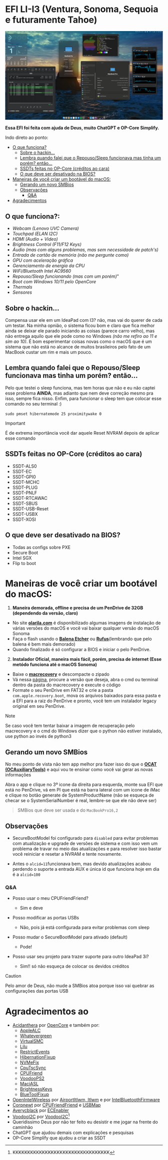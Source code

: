 # EFI LI-I3 (Ventura, Sonoma, Sequoia e futuramente Tahoe) 

![only banner](/Images/Banner.png)

**Essa EFI foi feita com ajuda de Deus, muito ChatGPT e OP-Core Simplify.**

Indo direto ao ponto:
- [O que funciona?](https://github.com/Ats0c-0-0/Lenovo_Ideapad_3i-15IML05-Hackintosh-EFI#o-que-funciona)
  - [Sobre o hackin...](https://github.com/Ats0c-0-0/Lenovo_Ideapad_3i-15IML05-Hackintosh-EFI?tab=readme-ov-file#sobre-o-hackin)
  - [Lembra quando falei que o Repouso/Sleep funcionava mas tinha um porém? então...](https://github.com/Ats0c-0-0/Lenovo_Ideapad_3i-15IML05-Hackintosh-EFI#lembra-quando-falei-que-o-repousosleep-funcionava-mas-tinha-um-por%C3%A9m-ent%C3%A3o)
  - [SSDTs feitas no OP-Core (créditos ao cara)](https://github.com/Ats0c-0-0/Lenovo_Ideapad_3i-15IML05-Hackintosh-EFI?tab=readme-ov-file#ssdts-feitas-no-op-core-cr%C3%A9ditos-ao-cara)
  - [O que deve ser desativado na BIOS?](https://github.com/Ats0c-0-0/Lenovo_Ideapad_3i-15IML05-Hackintosh-EFI?tab=readme-ov-file#o-que-deve-ser-desativado-na-bios)
- [Maneiras de você criar um bootável do macOS:](https://github.com/Ats0c-0-0/Lenovo_Ideapad_3i-15IML05-Hackintosh-EFI?tab=readme-ov-file#maneiras-de-voc%C3%AA-criar-um-boot%C3%A1vel-do-macos)
  - [Gerando um novo SMBios](https://github.com/Ats0c-0-0/Lenovo_Ideapad_3i-15IML05-Hackintosh-EFI?tab=readme-ov-file#gerando-um-novo-smbios)
  - [Observações](https://github.com/Ats0c-0-0/Lenovo_Ideapad_3i-15IML05-Hackintosh-EFI?tab=readme-ov-file#observa%C3%A7%C3%B5es)
    - [Q&A](https://github.com/Ats0c-0-0/Lenovo_Ideapad_3i-15IML05-Hackintosh-EFI?tab=readme-ov-file#qa)
- [Agradecimentos](https://github.com/Ats0c-0-0/Lenovo_Ideapad_3i-15IML05-Hackintosh-EFI?tab=readme-ov-file#agradecimentos-aos)

## O que funciona?:

- *Webcam (Lenovo UVC Camera)*
- *Touchpad (ELAN I2C)*
- *HDMI (Audio + Video)*
- *Brightness Control (F11/F12 Keys)*
- *Áudio (mas com alguns problemas, mas sem necessidade de patch's)* 
- *Entrada de cartão de memória (não me pergunte como)*
- *GPU com aceleração gráfica*
- *Gerenciamento de energia da CPU*
- *WiFi/Bluetooth Intel AC9560*
- *Repouso/Sleep funcionando (mas com um porém)*"
- *Boot com Windows 10/11 pelo OpenCore*
- *Thermals*
- *Sensores*
 
## Sobre o hackin...
Compensa usar ele em um IdeaPad com I3? não, mas vai do querer de cada um testar. Na minha opnião, o sistema ficou bom e claro que fica melhor ainda se deixar ele parado iniciando as coisas (parece carro velho), mas não entrega aquilo que ele pode como no Windows _(não me refiro ao 11 e sim ao 10)_.
É bom esperimentar coisas novas como o macOS que é um sistema que não está no alcance de muitos brasileiros pelo fato de um MacBook custar um rim e mais um pouco.

## Lembra quando falei que o Repouso/Sleep funcionava mas tinha um porém? então...
Pelo que testei o sleep funciona, mas tem horas que não e eu não captei esse problema **AINDA**, mas adianto que nem deve correção mesmo pra isso, sempre fica nisso.
Enfim, para funcionar o sleep tem que colocar esse comando no seu terminal :)

`sudo pmset hibernatemode 25 proximitywake 0`

> [!IMPORTANT]
> É de extrema importãncia você dar aquele Reset NVRAM depois de aplicar esse comando

## SSDTs feitas no OP-Core (créditos ao cara)
- SSDT-ALS0
- SSDT-EC
- SSDT-GPI0
- SSDT-MCHC
- SSDT-PLUG
- SSDT-PNLF
- SSDT-RTCAWAC
- SSDT-SBUS
- SSDT-USB-Reset
- SSDT-USBX
- SSDT-XOSI

## O que deve ser desativado na BIOS?
- Todas as configs sobre PXE
- Secure Boot
- Intel SGX
- Flip to boot

# Maneiras de você criar um bootável do macOS:
1. **Maneira demorada, offline e precisa de um PenDrive de 32GB (dependendo da versão, claro)**
  - No site **[olarila.com](https://www.olarila.com/topic/6278-olarila-vanilla-images-macos-installer/)** é disponibilizado algumas imagens de instalação de várias versões do macOS e você vai baixar qualquer versão do macOS Sonoma
  - Faça o flash usando o **[Balena Etcher](https://etcher.balena.io)** ou **[Rufus](https://rufus.ie/pt_BR/)**(lembrando que pelo balena é bem mais demorado)
  - Quando finalizado é só configurar a BIOS e iniciar o pelo PenDrive.
  
2. **Instalador Oficial, maneira mais fácil, porém, precisa de internet (Esse metódo funciona até o macOS Sonoma)**
  - Baixe o **[macrecovery](https://github.com/luchina-gabriel/macrecovery)** e descompacte o zipado
  - Vá nessa [página](https://dortania.github.io/OpenCore-Install-Guide/installer-guide/mac-install-recovery.html#:~:text=Instructions%20for%20running%20are%20quite%20simple%2C%20choose%20from%20one%20of%20the%20below%20commands%20depending%20on%20which%20OS%20you%20want%20to%20download%3A), procure a versão que deseja, abra o cmd ou terminal dentro da pasta do macrecovery e execute o código
  - Formate o seu PenDrive em FAT32 e crie a pasta `com.apple.recovery.boot`, mova os arquivos baixados para essa pasta e a EFI para a raiz do PenDrive e pronto, você tem um instalador legacy original em seu PenDrive.

>[!NOTE]
> Se caso você tem tentar baixar a imagem de recuperação pelo macrecovery e o cmd do Windows dizer que o python não estiver instalado, use python ao invés de python3
  
## Gerando um novo SMBios
No meu ponto de vista não tem app melhor pra fazer isso do que o **[OCAT (OCAuxiliaryTools)](https://github.com/ic005k/OCAuxiliaryTools/releases)** e aqui vou te ensinar como você vai gerar as novas informações

Abra o app e clique no 3º icone da direita para esquerda, monte sua EFI que está no PenDrive, vá em PI que está na barra lateral com um icone de iMac e clique no botão generate de SystemProductName (não se esqueça de checar se o SystemSerialNumber é real, lembre-se que ele não deve ser)
> SMBios que deve ser usada e do `MacBookPro16,2`

## Observações
- SecureBootModel foi configurado para `disabled` para evitar problemas com atualização e upgrade de versões de sistema e com isso vem um problema de travar no meio das atualizações e para resolver isso bastar você reiniciar e resetar a NVRAM e tente novamente.

- Antes o `alcid=11`funcionava bem, mas devido atualizações acabou perdendo o suporte a entrada AUX e única id que funciona hoje em dia é a `alcid=100`

### Q&A
- Posso usar o meu CPUFriendFriend?
  - Sim e deve

- Posso modificar as portas USBs
  - Não, pois já está configurada para evitar problemas com sleep

- Posso mudar o SecureBootModel para ativado (default)
  - Pode!

- Posso usar seu projeto para trazer suporte para outro IdeaPad 3i?
  - Sim!! só não esqueça de colocar os devidos créditos

>[!CAUTION]
> Pelo amor de Deus, não mude a SMBios atoa porque isso vai quebrar as configurações das portas USB

# Agradecimentos ao
- [Acidanthera](https://github.com/acidanthera) por [OpenCore](https://github.com/acidanthera#:~:text=of%2047%20repositories-,OpenCorePkg,-Public) e também por:
  - [AppleALC](https://github.com/acidanthera/AppleALC)
  - [Whatevergreen](https://github.com/acidanthera/WhateverGreen)
  - [VirtualSMC](https://github.com/acidanthera/VirtualSMC)
  - [Lilu](https://github.com/acidanthera/Lilu)
  - [RestrictEvents](https://github.com/acidanthera/RestrictEvents)
  - [HibernationFixup](https://github.com/acidanthera/HibernationFixup)
  - [NVMeFix](https://github.com/acidanthera/NVMeFix)
  - [CpuTscSync](https://github.com/acidanthera/CpuTscSync)
  - [CPUFriend](https://github.com/acidanthera/CPUFriend)
  - [VoodooPS2](https://github.com/acidanthera/VoodooPS2)
  - [MaciASL](https://github.com/acidanthera/MaciASL)
  - [BrightnessKeys](https://github.com/acidanthera/BrightnessKeys)
  - [BlueToolFixup](https://github.com/acidanthera/BrcmPatchRAM)
- [OpenIntelWireless](https://github.com/OpenIntelWireless) por [AirportItlwm, Itlwm](https://github.com/OpenIntelWireless/itlwm) e por [IntelBluetoothFirmware](https://github.com/OpenIntelWireless/IntelBluetoothFirmware)
- [Corpnewt](https://github.com/corpnewt) por [CPUFriendFriend](https://github.com/corpnewt/CPUFriendFriend) e [USBMap](https://github.com/corpnewt/USBMap)
- [Averycblack](https://github.com/averycblack) por [ECEnabler](https://github.com/averycblack/ECEnabler)
- [VoodooI2C](https://github.com/VoodooI2C) por [VoodooI2C](https://github.com/VoodooI2C/VoodooI2C)[^1] 
- Queridissimo Deus por não ter feito eu desistir e me jogar na frente do caminhão
- ChatGPT que ajudou demais com explicações e pesquisas
- OP-Core Simplify que ajudou a criar as SSDT

[^1]: KKKKKKKKKKKKKKKKKKKKKKKKKKKKKKKKK